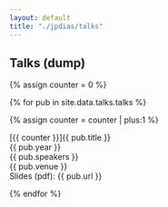 ```yaml
---
layout: default
title: "./jpdias/talks"
---
```


## Talks (dump)

{% assign counter = 0 %}

{% for pub in site.data.talks.talks %}

{% assign counter = counter | plus:1 %}

<div class="pub-item">
<div class="pub-title"><span>[{{ counter }}]{{ pub.title }}</b></a><br></div>
<div>
    <span class="shield shield-blue"><span><i class="ri-calendar-event-line"></i></span>{{ pub.year }}</span>
</div>
<div><i class="ri-group-line"></i> {{ pub.speakers }}</div>
<div><i class="ri-book-3-line"></i> {{ pub.venue }}</div>
<div><i class="ri-file-pdf-2-line"></i> Slides (pdf): {{ pub.url }}</div>
</div>

{% endfor %}
